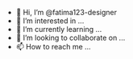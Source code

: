 - 👋 Hi, I’m @fatima123-designer
- 👀 I’m interested in ...
- 🌱 I’m currently learning ...
- 💞️ I’m looking to collaborate on ...
- 📫 How to reach me ...

<!---
fatima123-designer/fatima123-designer is a ✨ special ✨ repository because its `README.md` (this file) appears on your GitHub profile.
You can click the Preview link to take a look at your changes.
--->
